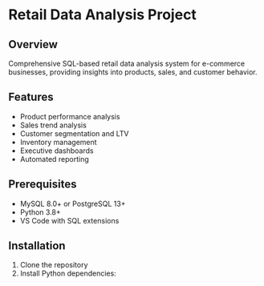# Retail Data Analysis Project

## Overview
Comprehensive SQL-based retail data analysis system for e-commerce businesses, providing insights into products, sales, and customer behavior.

## Features
- Product performance analysis
- Sales trend analysis
- Customer segmentation and LTV
- Inventory management
- Executive dashboards
- Automated reporting

## Prerequisites
- MySQL 8.0+ or PostgreSQL 13+
- Python 3.8+
- VS Code with SQL extensions

## Installation

1. Clone the repository
2. Install Python dependencies:
  
  